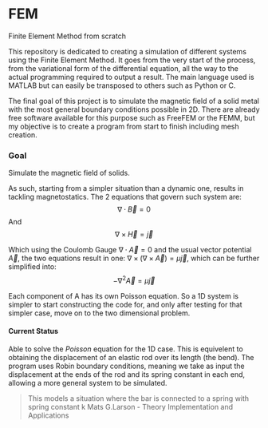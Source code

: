 # FEM
Finite Element Method from scratch

This repository is dedicated to creating a simulation of different systems using the Finite Element Method.
It goes from the very start of the process, from the variational form of the differential equation, all the way to the actual programming required to output a result. The main language used is MATLAB but can easily be transposed to others such as Python or C.

The final goal of this project is to simulate the magnetic field of a solid metal with the most general boundary conditions possible in 2D. There are already free software available for this purpose such as FreeFEM or the FEMM, but my objective is to create a program from start to finish including mesh creation.

### Goal
Simulate the magnetic field of solids.

As such, starting from a simpler situation than a dynamic one, results in tackling magnetostatics. The 2 equations that govern such system are:
$$\nabla \cdot \vec{B} = 0$$
And
$$\nabla \times \vec{H} = \vec{j}$$

Which using the Coulomb Gauge $\nabla \cdot \vec{A} = 0$ and the usual vector potential $\vec{A}$, the two equations result in one: $\nabla \times ( \nabla \times \vec{A} ) = \mu \vec{j}$, which can be further simplified into:
$$-\nabla ^2 \vec{A} = \mu \vec{j}$$

Each component of A has its own Poisson equation. So a 1D system is simpler to start constructing the code for, and only after testing for that simpler case, move on to the two dimensional problem.

#### Current Status
Able to solve the *Poisson* equation for the 1D case. This is equivelent to obtaining the displacement of an elastic rod over its length (the bend). The program uses Robin boundary conditions, meaning we take as input the displacement at the ends of the rod and its spring constant in each end, allowing a more general system to be simulated.

> This models a situation where the bar is connected to a spring with spring constant k
Mats G.Larson - Theory Implementation and Applications


